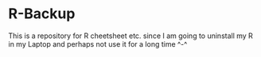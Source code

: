# R-Backup
This is a repository for R cheetsheet etc. since I am going to uninstall my R in my Laptop and perhaps not use it for a long time ^-^
